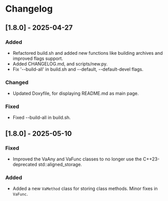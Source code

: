 # Changelog

## [1.8.0] - 2025-04-27
### Added
- Refactored build.sh and added new functions like building archives and improved flags support.
- Added CHANGELOG.md, and scripts/new.py.
- Fix '--build-all' in build.sh and --default, --default-devel flags.
### Changed
- Updated Doxyfile, for displaying README.md as main page.
### Fixed
- Fixed --build-all in build.sh.
## [1.8.0] - 2025-05-10
### Fixed
- Improved the VaAny and VaFunc classes to no longer use the C++23-deprecated std::aligned_storage.
### Added
- Added a new `VaMethod` class for storing class methods. Minor fixes in `VaFunc`.